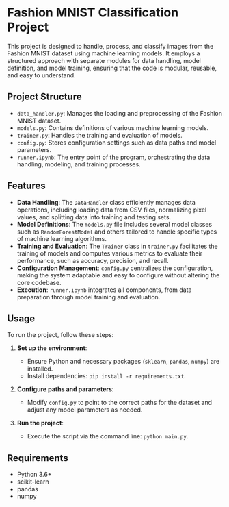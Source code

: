 # Fashion MNIST Classification Project

This project is designed to handle, process, and classify images from the Fashion MNIST dataset using machine learning models. It employs a structured approach with separate modules for data handling, model definition, and model training, ensuring that the code is modular, reusable, and easy to understand.

## Project Structure

- `data_handler.py`: Manages the loading and preprocessing of the Fashion MNIST dataset.
- `models.py`: Contains definitions of various machine learning models.
- `trainer.py`: Handles the training and evaluation of models.
- `config.py`: Stores configuration settings such as data paths and model parameters.
- `runner.ipynb`: The entry point of the program, orchestrating the data handling, modeling, and training processes.

## Features

- **Data Handling**: The `DataHandler` class efficiently manages data operations, including loading data from CSV files, normalizing pixel values, and splitting data into training and testing sets.
- **Model Definitions**: The `models.py` file includes several model classes such as `RandomForestModel` and others tailored to handle specific types of machine learning algorithms.
- **Training and Evaluation**: The `Trainer` class in `trainer.py` facilitates the training of models and computes various metrics to evaluate their performance, such as accuracy, precision, and recall.
- **Configuration Management**: `config.py` centralizes the configuration, making the system adaptable and easy to configure without altering the core codebase.
- **Execution**: `runner.ipynb` integrates all components, from data preparation through model training and evaluation.

## Usage

To run the project, follow these steps:

1. **Set up the environment**:
    - Ensure Python and necessary packages (`sklearn`, `pandas`, `numpy`) are installed.
    - Install dependencies: `pip install -r requirements.txt`.

2. **Configure paths and parameters**:
    - Modify `config.py` to point to the correct paths for the dataset and adjust any model parameters as needed.

3. **Run the project**:
    - Execute the script via the command line: `python main.py`.

## Requirements

- Python 3.6+
- scikit-learn
- pandas
- numpy
